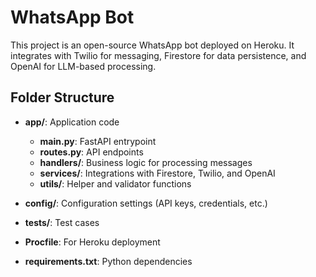 # WhatsApp Bot

This project is an open-source WhatsApp bot deployed on Heroku. It integrates with Twilio for messaging, Firestore for data persistence, and OpenAI for LLM-based processing.

## Folder Structure

- **app/**: Application code  
  - **main.py**: FastAPI entrypoint  
  - **routes.py**: API endpoints  
  - **handlers/**: Business logic for processing messages  
  - **services/**: Integrations with Firestore, Twilio, and OpenAI  
  - **utils/**: Helper and validator functions

- **config/**: Configuration settings (API keys, credentials, etc.)

- **tests/**: Test cases

- **Procfile**: For Heroku deployment

- **requirements.txt**: Python dependencies


